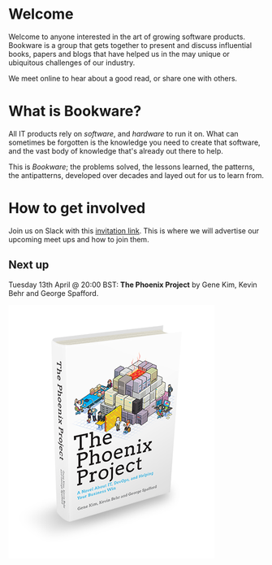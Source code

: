 # Welcome

Welcome to anyone interested in the art of growing software products. Bookware is a group that gets together to present and discuss influential books, papers and blogs that have helped us in the may unique or ubiquitous challenges of our industry.

We meet online to hear about a good read, or share one with others.

# What is Bookware?

All IT products rely on *software*, and *hardware* to run it on. What can sometimes be forgotten is the knowledge you need to create that software, and the vast body of knowledge that's already out there to help.

This is *Bookware*; the problems solved, the lessons learned, the patterns, the antipatterns, developed over decades and layed out for us to learn from.

# How to get involved

Join us on Slack with this [invitation link](https://join.slack.com/t/bookware/shared_invite/zt-oeq6s8ud-~zbNxfnEUK~cQMheVPdG8g). This is where we will advertise our upcoming meet ups and how to join them.

## Next up

Tuesday 13th April @ 20:00 BST: **The Phoenix Project** by Gene Kim, Kevin Behr and George Spafford.

![The Phoenix Project book cover](assets/img/the-phoenix-project.png)